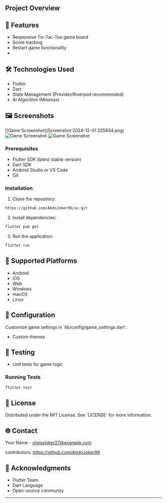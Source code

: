 
## Project Overview

## 🌟 Features
- Responsive Tic-Tac-Toe game board
- Score tracking
- Restart game functionality
- 
## 🛠 Technologies Used
- Flutter
- Dart
- State Management (Provider/Riverpod recommended)
- AI Algorithm (Minimax)

## 🖼️ Screenshots
![Game Screenshot](Screenshot 2024-12-01 225634.png)
![Game Screenshot](screenshots/game_screenshot.png)
![Game Screenshot](screenshots/game_screenshot.png)

### Prerequisites
- Flutter SDK (latest stable version)
- Dart SDK
- Android Studio or VS Code
- Git

### Installation

1. Clone the repository:
```bash
https://github.com/AbdoJoker99/xo.git
```

2. Install dependencies:
```bash
flutter pub get
```

3. Run the application:
```bash
flutter run
```

## 📱 Supported Platforms
- Android
- iOS
- Web
- Windows
- macOS
- Linux

## 🔧 Configuration
Customize game settings in \`lib/config/game_settings.dart\`:
- Custom themes

## 🧪 Testing
- Unit tests for game logic

### Running Tests
```bash
flutter test
```


## 📄 License
Distributed under the MIT License. See \`LICENSE\` for more information.

## 🌐 Contact
Your Name - chessjoker27@example.com

contributors: https://github.com/AbdoJoker99

## 🙌 Acknowledgments
- Flutter Team
- Dart Language
- Open-source community

---
